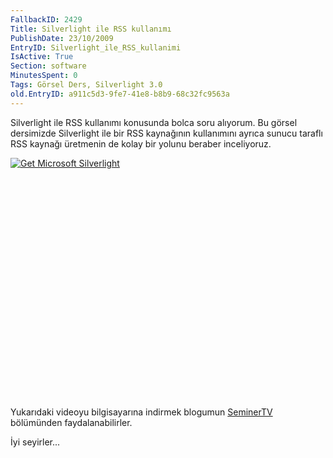 ```yaml
---
FallbackID: 2429
Title: Silverlight ile RSS kullanımı
PublishDate: 23/10/2009
EntryID: Silverlight_ile_RSS_kullanimi
IsActive: True
Section: software
MinutesSpent: 0
Tags: Görsel Ders, Silverlight 3.0
old.EntryID: a911c5d3-9fe7-41e8-b8b9-68c32fc9563a
---
```

Silverlight ile RSS kullanımı konusunda bolca soru alıyorum. Bu görsel
dersimizde Silverlight ile bir RSS kaynağının kullanımını ayrıca sunucu
taraflı RSS kaynağı üretmenin de kolay bir yolunu beraber inceliyoruz.

<div style="width:512px;height:384px;">

[![Get Microsoft
Silverlight](http://go2.microsoft.com/fwlink/?LinkId=108181)](http://go2.microsoft.com/fwlink/?LinkID=124807)

</div>

Yukarıdaki videoyu bilgisayarına indirmek blogumun
[SeminerTV](http://daron.yondem.com/tr/formatpage.aspx?path=seminertv.format.html#GorselDersler)
bölümünden faydalanabilirler.

İyi seyirler...


